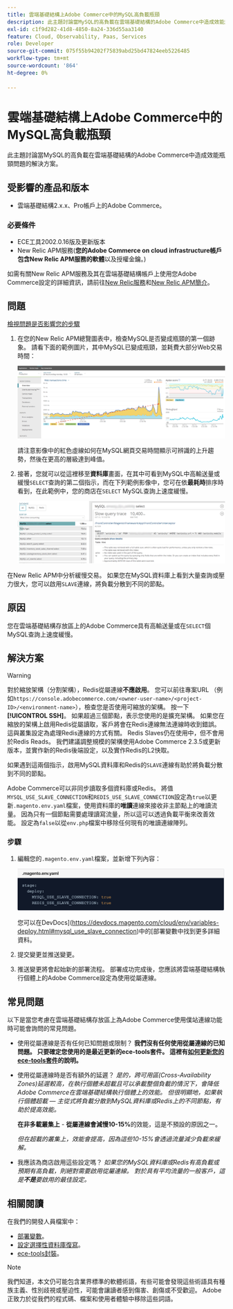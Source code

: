 ```yaml
---
title: 雲端基礎結構上Adobe Commerce中的MySQL高負載瓶頸
description: 此主題討論當MySQL的高負載在雲端基礎結構的Adobe Commerce中造成效能瓶頸問題的解決方案。
exl-id: c1f9d282-41d8-4850-8a24-336d55aa3140
feature: Cloud, Observability, Paas, Services
role: Developer
source-git-commit: 075f55b94202f75839abd25bd47824eeb5226485
workflow-type: tm+mt
source-wordcount: '864'
ht-degree: 0%

---
```


# 雲端基礎結構上Adobe Commerce中的MySQL高負載瓶頸

此主題討論當MySQL的高負載在雲端基礎結構的Adobe Commerce中造成效能瓶頸問題的解決方案。

## 受影響的產品和版本

* 雲端基礎結構2.x.x、Pro帳戶上的Adobe Commerce。

### 必要條件

* ECE工具2002.0.16版及更新版本
* New Relic APM服務(**您的Adobe Commerce on cloud infrastructure帳戶包含New Relic APM服務的軟體**&#x200B;以及授權金鑰。)

如需有關New Relic APM服務及其在雲端基礎結構帳戶上使用您Adobe Commerce設定的詳細資訊，請前往[New Relic服務](https://devdocs.magento.com/guides/v2.3/cloud/project/new-relic.html)和[New Relic APM簡介](https://docs.newrelic.com/docs/apm/new-relic-apm/getting-started/introduction-apm/)。

## 問題

<u>檢視問題是否影響您的步驟</u>

1. 在您的New Relic APM總覽圖表中，檢查MySQL是否變成瓶頸的第一個跡象。 請看下面的範例圖片，其中MySQL已變成瓶頸，並耗費大部分Web交易時間：

   ![KB-372_image002.png](assets/KB-372_image002.png)

   請注意影像中的紅色虛線如何在MySQL網頁交易時間顯示可辨識的上升趨勢，然後在更高的層級達到峰值。
1. 接著，您就可以從這裡移至&#x200B;**資料庫**&#x200B;畫面，在其中可看到MySQL中高輸送量或緩慢`SELECT`查詢的第二個指示，而在下列範例影像中，您可在依&#x200B;**最耗時**&#x200B;排序時看到，在此範例中，您的商店在`SELECT` MySQL查詢上速度緩慢。

   ![KB-372_image003_BlurredExtension.png](assets/KB-372_image003_BlurredExtension.png)

在New Relic APM中分析緩慢交易。 如果您在MySQL資料庫上看到大量查詢或壓力很大，您可以啟用`SLAVE`連線，將負載分散到不同的節點。

## 原因

您在雲端基礎結構存放區上的Adobe Commerce具有高輸送量或在`SELECT`個MySQL查詢上速度緩慢。

## 解決方案

>[!WARNING]
>
>對於縮放架構（分割架構），Redis從屬連線&#x200B;**不應啟用**。 您可以前往專案URL （例如`https://console.adobecommerce.com/<owner-user-name>/<project-ID>/<environment-name>`），檢查您是否使用可縮放的架構。 按一下&#x200B;**[!UICONTROL SSH]**。 如果超過三個節點，表示您使用的是擴充架構。 如果您在縮放的架構上啟用Redis從屬讀取，客戶將會在Redis連線無法連線時收到錯誤。 這與叢集設定為處理Redis連線的方式有關。 Redis Slaves仍在使用中，但不會用於Redis Reads。 我們建議調整規模的架構使用Adobe Commerce 2.3.5或更新版本，並實作新的Redis後端設定，以及實作Redis的L2快取。

如果遇到這兩個指示，啟用MySQL資料庫和Redis的`SLAVE`連線有助於將負載分散到不同的節點。

Adobe Commerce可以非同步讀取多個資料庫或Redis。 將值`MYSQL_USE_SLAVE_CONNECTION`和`REDIS_USE_SLAVE_CONNECTION`設定為`true`以更新`.magento.env.yaml`檔案，使用資料庫的&#x200B;**唯讀**&#x200B;連線來接收非主節點上的唯讀流量。 因為只有一個節點需要處理讀寫流量，所以這可以透過負載平衡來改善效能。 設定為`false`以從`env.php`檔案中移除任何現有的唯讀連線陣列。

### 步驟

1. 編輯您的`.magento.env.yaml`檔案，並新增下列內容：

   ![KB-372_image004.png](assets/KB-372_image004.png)

   您可以在DevDocs](https://devdocs.magento.com/cloud/env/variables-deploy.html#mysql_use_slave_connection)中的[部署變數中找到更多詳細資料。

1. 提交變更並推送變更。
1. 推送變更將會起始新的部署流程。 部署成功完成後，您應該將雲端基礎結構執行個體上的Adobe Commerce設定為使用從屬連線。

## 常見問題

以下是當您考慮在雲端基礎結構存放區上為Adobe Commerce使用僕站連線功能時可能會詢問的常見問題。

* 使用從屬連線是否有任何已知問題或限制？ **我們沒有任何使用從屬連線的已知問題。 只要確定您使用的是最近更新的ece-tools套件。 這裡有[如何更新您的ece-tools套件](https://devdocs.magento.com/cloud/project/ece-tools-update.html)的說明。**
* 使用從屬連線時是否有額外的延遲？ *是的，跨可用區(Cross-Availability Zones)延遲較高，在執行個體未超載且可以承載整個負載的情況下，會降低Adobe Commerce在雲端基礎結構執行個體上的效能。 但很明顯地，如果執行個體超載 — 主從式將負載分散到MySQL資料庫或Redis上的不同節點，有助於提高效能。*

  **在非多載叢集上** - **從屬連線會減慢10-15%**&#x200B;的效能，這是不預設的原因之一。

  *但在超載的叢集上，效能會提高，因為這些10-15%會透過流量減少負載來緩解。*
* 我應該為商店啟用這些設定嗎？ *如果您的MySQL資料庫或Redis有高負載或預期有高負載，則絕對需要啟用從屬連線。 對於具有平均流量的一般客戶，這是&#x200B;**不是**要啟用的最佳設定。*

## 相關閱讀

在我們的開發人員檔案中：

* [部署變數](https://devdocs.magento.com/cloud/env/variables-deploy.html)。
* [設定選擇性資料庫復寫](https://devdocs.magento.com/guides/v2.3/config-guide/multi-master/multi-master_slavedb.html)。
* [ece-tools封裝](https://devdocs.magento.com/cloud/reference/ece-tools-reference.html)。

>[!NOTE]
>
>我們知道，本文仍可能包含業界標準的軟體術語，有些可能會發現這些術語具有種族主義、性別歧視或壓迫性，可能會讓讀者感到傷害、創傷或不受歡迎。 Adobe正致力於從我們的程式碼、檔案和使用者體驗中移除這些詞語。

